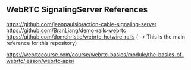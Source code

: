 ## WebRTC SignalingServer References
https://github.com/jeanpaulsio/action-cable-signaling-server <br>
https://github.com/BranLiang/demo-rails-webrtc <br>
https://github.com/domchristie/webrtc-hotwire-rails (--> This is the main reference for this repository) <br>

https://webrtccourse.com/course/webrtc-basics/module/the-basics-of-webrtc/lesson/webrtc-apis/